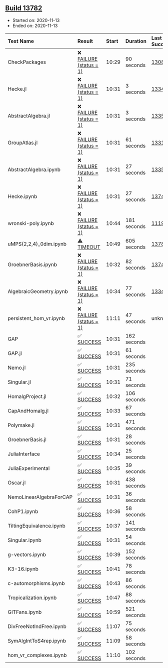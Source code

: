 ## [Build 13782](https://oscarci.mathematik.uni-kl.de/job/oscar/13782/)

* Started on: 2020-11-13
* Ended on: 2020-11-13

| Test Name    | Result | Start | Duration | Last Success | First Failure |
|:-------------|:-------|:------|:---------|:-------------|:--------------|
| CheckPackages | ❌ [FAILURE (status = 1)](https://oscarci.mathematik.uni-kl.de/job/oscar/13782/artifact/logs/build-13782/CheckPackages.log) | 10:29 | 90 seconds | [13085](https://oscarci.mathematik.uni-kl.de/job/oscar/13085/) | [13086](https://oscarci.mathematik.uni-kl.de/job/oscar/13086/) |
| Hecke.jl | ❌ [FAILURE (status = 1)](https://oscarci.mathematik.uni-kl.de/job/oscar/13782/artifact/logs/build-13782/Hecke.jl.log) | 10:31 | 3 seconds | [13341](https://oscarci.mathematik.uni-kl.de/job/oscar/13341/) | [13342](https://oscarci.mathematik.uni-kl.de/job/oscar/13342/) |
| AbstractAlgebra.jl | ❌ [FAILURE (status = 1)](https://oscarci.mathematik.uni-kl.de/job/oscar/13782/artifact/logs/build-13782/AbstractAlgebra.jl.log) | 10:31 | 3 seconds | [13355](https://oscarci.mathematik.uni-kl.de/job/oscar/13355/) | [13356](https://oscarci.mathematik.uni-kl.de/job/oscar/13356/) |
| GroupAtlas.jl | ❌ [FAILURE (status = 1)](https://oscarci.mathematik.uni-kl.de/job/oscar/13782/artifact/logs/build-13782/GroupAtlas.jl.log) | 10:31 | 61 seconds | [13311](https://oscarci.mathematik.uni-kl.de/job/oscar/13311/) | [13312](https://oscarci.mathematik.uni-kl.de/job/oscar/13312/) |
| AbstractAlgebra.ipynb | ❌ [FAILURE (status = 1)](https://oscarci.mathematik.uni-kl.de/job/oscar/13782/artifact/logs/build-13782/AbstractAlgebra.ipynb.log) | 10:31 | 27 seconds | [13355](https://oscarci.mathematik.uni-kl.de/job/oscar/13355/) | [13356](https://oscarci.mathematik.uni-kl.de/job/oscar/13356/) |
| Hecke.ipynb | ❌ [FAILURE (status = 1)](https://oscarci.mathematik.uni-kl.de/job/oscar/13782/artifact/logs/build-13782/Hecke.ipynb.log) | 10:31 | 27 seconds | [13749](https://oscarci.mathematik.uni-kl.de/job/oscar/13749/) | [13750](https://oscarci.mathematik.uni-kl.de/job/oscar/13750/) |
| wronski-poly.ipynb | ❌ [FAILURE (status = 1)](https://oscarci.mathematik.uni-kl.de/job/oscar/13782/artifact/logs/build-13782/wronski-poly.ipynb.log) | 10:44 | 181 seconds | [11192](https://oscarci.mathematik.uni-kl.de/job/oscar/11192/) | [11193](https://oscarci.mathematik.uni-kl.de/job/oscar/11193/) |
| uMPS(2,2,4)_0dim.ipynb | ⚠ [TIMEOUT](https://oscarci.mathematik.uni-kl.de/job/oscar/13782/artifact/logs/build-13782/uMPS-2-2-4-_0dim.ipynb.log) | 10:49 | 605 seconds | [13781](https://oscarci.mathematik.uni-kl.de/job/oscar/13781/) | [13782](https://oscarci.mathematik.uni-kl.de/job/oscar/13782/) |
| GroebnerBasis.ipynb | ❌ [FAILURE (status = 1)](https://oscarci.mathematik.uni-kl.de/job/oscar/13782/artifact/logs/build-13782/GroebnerBasis.ipynb.log) | 10:32 | 82 seconds | [13748](https://oscarci.mathematik.uni-kl.de/job/oscar/13748/) | [13749](https://oscarci.mathematik.uni-kl.de/job/oscar/13749/) |
| AlgebraicGeometry.ipynb | ❌ [FAILURE (status = 1)](https://oscarci.mathematik.uni-kl.de/job/oscar/13782/artifact/logs/build-13782/AlgebraicGeometry.ipynb.log) | 10:34 | 77 seconds | [13341](https://oscarci.mathematik.uni-kl.de/job/oscar/13341/) | [13342](https://oscarci.mathematik.uni-kl.de/job/oscar/13342/) |
| persistent_hom_vr.ipynb | ❌ [FAILURE (status = 1)](https://oscarci.mathematik.uni-kl.de/job/oscar/13782/artifact/logs/build-13782/persistent_hom_vr.ipynb.log) | 11:11 | 47 seconds | unknown | unknown |
| GAP | ✅ [SUCCESS](https://oscarci.mathematik.uni-kl.de/job/oscar/13782/artifact/logs/build-13782/GAP.log) | 10:31 | 162 seconds |  |  |
| GAP.jl | ✅ [SUCCESS](https://oscarci.mathematik.uni-kl.de/job/oscar/13782/artifact/logs/build-13782/GAP.jl.log) | 10:31 | 61 seconds |  |  |
| Nemo.jl | ✅ [SUCCESS](https://oscarci.mathematik.uni-kl.de/job/oscar/13782/artifact/logs/build-13782/Nemo.jl.log) | 10:31 | 235 seconds |  |  |
| Singular.jl | ✅ [SUCCESS](https://oscarci.mathematik.uni-kl.de/job/oscar/13782/artifact/logs/build-13782/Singular.jl.log) | 10:31 | 71 seconds |  |  |
| HomalgProject.jl | ✅ [SUCCESS](https://oscarci.mathematik.uni-kl.de/job/oscar/13782/artifact/logs/build-13782/HomalgProject.jl.log) | 10:32 | 106 seconds |  |  |
| CapAndHomalg.jl | ✅ [SUCCESS](https://oscarci.mathematik.uni-kl.de/job/oscar/13782/artifact/logs/build-13782/CapAndHomalg.jl.log) | 10:33 | 67 seconds |  |  |
| Polymake.jl | ✅ [SUCCESS](https://oscarci.mathematik.uni-kl.de/job/oscar/13782/artifact/logs/build-13782/Polymake.jl.log) | 10:31 | 471 seconds |  |  |
| GroebnerBasis.jl | ✅ [SUCCESS](https://oscarci.mathematik.uni-kl.de/job/oscar/13782/artifact/logs/build-13782/GroebnerBasis.jl.log) | 10:31 | 28 seconds |  |  |
| JuliaInterface | ✅ [SUCCESS](https://oscarci.mathematik.uni-kl.de/job/oscar/13782/artifact/logs/build-13782/JuliaInterface.log) | 10:34 | 25 seconds |  |  |
| JuliaExperimental | ✅ [SUCCESS](https://oscarci.mathematik.uni-kl.de/job/oscar/13782/artifact/logs/build-13782/JuliaExperimental.log) | 10:35 | 39 seconds |  |  |
| Oscar.jl | ✅ [SUCCESS](https://oscarci.mathematik.uni-kl.de/job/oscar/13782/artifact/logs/build-13782/Oscar.jl.log) | 10:31 | 438 seconds |  |  |
| NemoLinearAlgebraForCAP | ✅ [SUCCESS](https://oscarci.mathematik.uni-kl.de/job/oscar/13782/artifact/logs/build-13782/NemoLinearAlgebraForCAP.log) | 10:31 | 36 seconds |  |  |
| CohP1.ipynb | ✅ [SUCCESS](https://oscarci.mathematik.uni-kl.de/job/oscar/13782/artifact/logs/build-13782/CohP1.ipynb.log) | 10:36 | 58 seconds |  |  |
| TiltingEquivalence.ipynb | ✅ [SUCCESS](https://oscarci.mathematik.uni-kl.de/job/oscar/13782/artifact/logs/build-13782/TiltingEquivalence.ipynb.log) | 10:37 | 141 seconds |  |  |
| Singular.ipynb | ✅ [SUCCESS](https://oscarci.mathematik.uni-kl.de/job/oscar/13782/artifact/logs/build-13782/Singular.ipynb.log) | 10:31 | 54 seconds |  |  |
| g-vectors.ipynb | ✅ [SUCCESS](https://oscarci.mathematik.uni-kl.de/job/oscar/13782/artifact/logs/build-13782/g-vectors.ipynb.log) | 10:39 | 152 seconds |  |  |
| K3-16.ipynb | ✅ [SUCCESS](https://oscarci.mathematik.uni-kl.de/job/oscar/13782/artifact/logs/build-13782/K3-16.ipynb.log) | 10:41 | 78 seconds |  |  |
| c-automorphisms.ipynb | ✅ [SUCCESS](https://oscarci.mathematik.uni-kl.de/job/oscar/13782/artifact/logs/build-13782/c-automorphisms.ipynb.log) | 10:43 | 86 seconds |  |  |
| Tropicalization.ipynb | ✅ [SUCCESS](https://oscarci.mathematik.uni-kl.de/job/oscar/13782/artifact/logs/build-13782/Tropicalization.ipynb.log) | 10:47 | 88 seconds |  |  |
| GITFans.ipynb | ✅ [SUCCESS](https://oscarci.mathematik.uni-kl.de/job/oscar/13782/artifact/logs/build-13782/GITFans.ipynb.log) | 10:59 | 521 seconds |  |  |
| DivFreeNotIndFree.ipynb | ✅ [SUCCESS](https://oscarci.mathematik.uni-kl.de/job/oscar/13782/artifact/logs/build-13782/DivFreeNotIndFree.ipynb.log) | 11:07 | 75 seconds |  |  |
| SymAlgIntToS4rep.ipynb | ✅ [SUCCESS](https://oscarci.mathematik.uni-kl.de/job/oscar/13782/artifact/logs/build-13782/SymAlgIntToS4rep.ipynb.log) | 11:09 | 58 seconds |  |  |
| hom_vr_complexes.ipynb | ✅ [SUCCESS](https://oscarci.mathematik.uni-kl.de/job/oscar/13782/artifact/logs/build-13782/hom_vr_complexes.ipynb.log) | 11:10 | 102 seconds |  |  |
